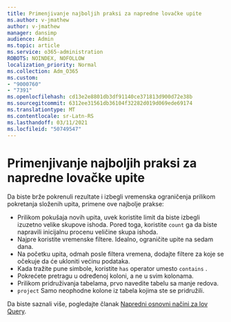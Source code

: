 ```yaml
---
title: Primenjivanje najboljih praksi za napredne lovačke upite
ms.author: v-jmathew
author: v-jmathew
manager: dansimp
audience: Admin
ms.topic: article
ms.service: o365-administration
ROBOTS: NOINDEX, NOFOLLOW
localization_priority: Normal
ms.collection: Adm_O365
ms.custom:
- "9000760"
- "7391"
ms.openlocfilehash: cd13e2e8801db3df91140ce371813d900d72e38b
ms.sourcegitcommit: 6312ee31561db36104f32282d019d069ede69174
ms.translationtype: MT
ms.contentlocale: sr-Latn-RS
ms.lasthandoff: 03/11/2021
ms.locfileid: "50749547"
---
```

# <a name="apply-best-practices-for-advanced-hunting-queries"></a>Primenjivanje najboljih praksi za napredne lovačke upite

Da biste brže pokrenuli rezultate i izbegli vremenska ograničenja prilikom pokretanja složenih upita, primene ove najbolje prakse:

- Prilikom pokušaja novih upita, uvek koristite limit da biste izbegli izuzetno velike skupove ishoda. Pored toga, koristite `count` ga da biste napravili inicijalnu procenu veličine skupa ishoda.
- Najpre koristite vremenske filtere. Idealno, ograničite upite na sedam dana.
- Na početku upita, odmah posle filtera vremena, dodajte filtere za koje se očekuje da će ukloniti većinu podataka.
- Kada tražite pune simbole, koristite `has` operator umesto `contains` .
- Pokrećete pretragu u određenoj koloni, a ne u svim kolonama.
- Prilikom pridruživanja tabelama, prvo navedite tabelu sa manje redova.
- `project` Samo neophodne kolone iz tabela kojima ste se pridružili.

Da biste saznali više, pogledajte članak [Napredni osnovni načini za lov Query](https://go.microsoft.com/fwlink/?linkid=2144812).
